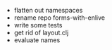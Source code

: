 * flatten out namespaces
* rename repo forms-with-enlive
* write some tests
* get rid of layout.clj
* evaluate names
